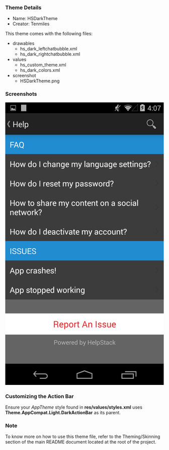 ### Theme Details

- Name: HSDarkTheme
- Creator: Tenmiles

This theme comes with the following files:
- drawables
  - hs_dark_leftchatbubble.xml
  - hs_dark_rightchatbubble.xml
- values
  - hs_custom_theme.xml
  - hs_dark_colors.xml
- screenshot
  - HSDarkTheme.png

### Screenshots
![Dark Theme Screenshot](screenshot/HSDarkTheme.png "Dark Theme")

### Customizing the Action Bar

Ensure your *AppTheme* style found in **res/values/styles.xml** uses **Theme.AppCompat.Light.DarkActionBar** as its parent.

### Note
To know more on how to use this theme file, refer to the Theming/Skinning section of the main README document located at the root of the project.
